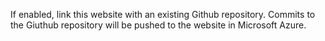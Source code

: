 If enabled, link this website with an existing Github repository.  Commits to the Giuthub repository will be
pushed to the website in Microsoft Azure.
